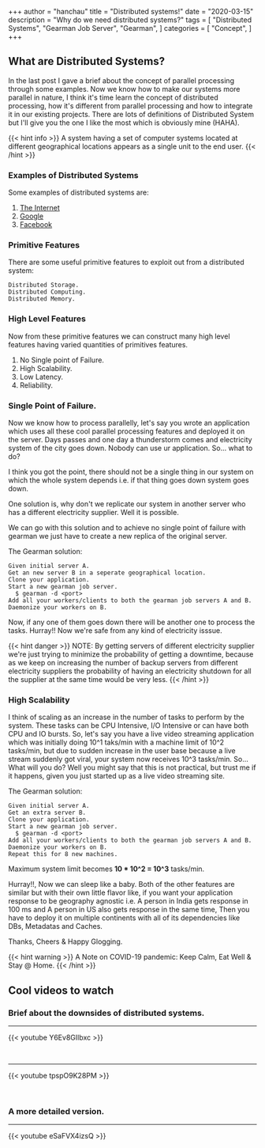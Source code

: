 +++
author = "hanchau"
title = "Distributed systems!"
date = "2020-03-15"
description = "Why do we need distributed systems?"
tags = [
    "Distributed Systems",
    "Gearman Job Server",
    "Gearman",
]
categories = [
    "Concept",
]
+++

## What are Distributed Systems?

In the last post I gave a brief about the concept of parallel processing through some examples. Now we know how to make our systems more parallel in nature, I think it's time learn the concept of distributed processing, how it's different from parallel processing and how to integrate it in our existing projects. There are lots of definitions of Distributed System but I'll give you the one I like the most which is obviously mine (HAHA).

{{< hint info >}}
A system having a set of computer systems located at different geographical locations appears as a single unit to the end user.
{{< /hint >}}

### Examples of Distributed Systems

Some examples of distributed systems are:

1. [The Internet](https://arsalankhan.com/2015/07/02/is-internet-a-distributed-system/)
2. [Google](http://highscalability.com/google-architecture)
3. [Facebook](https://prezi.com/phbdww0euz94/facebook-as-a-distributed-system/)

### Primitive Features

There are some useful primitive features to exploit out from a distributed system:
```
Distributed Storage.
Distributed Computing.
Distributed Memory.
```

### High Level Features

Now from these primitive features we can construct many high level features having varied quantities of primitives features.
1. No Single point of Failure.
2. High Scalability.
3. Low Latency.
4. Reliability.


### Single Point of Failure.

Now we know how to process parallelly, let's say you wrote an application which uses all these cool parallel processing features and deployed it on the server. Days passes and one day a thunderstorm comes and electricity system of the city goes down. Nobody can use ur application. So... what to do?

I think you got the point, there should not be a single thing in our system on which the whole system depends i.e. if that thing goes down system goes down.

One solution is, why don't we replicate our system in another server who has a different electricity supplier. Well it is possible.

We can go with this solution and to achieve no single point of failure with gearman we just have to create a new replica of the original server.

The Gearman solution:

```
Given initial server A.
Get an new server B in a seperate geographical location.
Clone your application.
Start a new gearman job server.
  $ gearman -d <port>
Add all your workers/clients to both the gearman job servers A and B.
Daemonize your workers on B.
```

Now, if any one of them goes down there will be another one to process the tasks.
Hurray!! Now we're safe from any kind of electricity isssue.

{{< hint danger >}}
NOTE: By getting servers of different electricity supplier we're just trying to minimize the probability of getting a downtime, because as we keep on increasing the number of backup servers from different electricity suppliers the probability of having an electricity shutdown for all the supplier at the same time would be very less.
{{< /hint >}}


### High Scalability

I think of scaling as an increase in the number of tasks to perform by the system. These tasks can be CPU Intensive, I/O Intensive or can have both CPU and IO bursts. So, let's say you have a live video streaming application which was initially doing 10^1 taks/min with a machine limit of 10^2 tasks/min, but due to sudden increase in the user base because a live stream suddenly got viral, your system now receives 10^3 tasks/min. So... What will you do? Well you might say that this is not practical, but trust me if it happens, given you just started up as a live video streaming site.

The Gearman solution:
```
Given initial server A.
Get an extra server B.
Clone your application.
Start a new gearman job server.
  $ gearman -d <port>
Add all your workers/clients to both the gearman job servers A and B.
Daemonize your workers on B.
Repeat this for 8 new machines.
```

Maximum system limit becomes **10 * 10^2 = 10^3** tasks/min.

Hurray!!, Now we can sleep like a baby. Both of the other features are similar but with their own little flavor like, if you want your application response to be geography agnostic i.e. A person in India gets response in 100 ms and A person in US also gets response in the same time, Then you have to deploy it on multiple continents with all of its dependencies like DBs, Metadatas and Caches.

Thanks, Cheers & Happy Glogging.

{{< hint warning >}}
A Note on COVID-19 pandemic: Keep Calm, Eat Well & Stay @ Home.
{{< /hint >}}

## Cool videos to watch

### Brief about the downsides of distributed systems.
---

{{< youtube Y6Ev8GIlbxc >}}

<br>

---

{{< youtube tpspO9K28PM >}}

<br>

### A more detailed version.

---

{{< youtube eSaFVX4izsQ >}}

<br>
